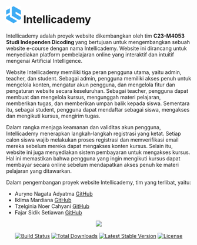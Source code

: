 # <img src="https://raw.githubusercontent.com/Iklimardiana/intellicademy/main/public/images/logo.png" alt="Logo Intellicademy" width="40"> Intellicademy 

Intellicademy adalah proyek website dikembangkan oleh tim <b> C23-M4053 Studi Independen Dicoding </b> yang bertujuan untuk mengembangkan sebuah website e-course dengan nama Intellicademy. Website ini dirancang untuk menyediakan platform pembelajaran online yang interaktif dan intuitif mengenai Artificial Intelligence.

Website Intellicademy memiliki tiga peran pengguna utama, yaitu admin, teacher, dan student. Sebagai admin, pengguna memiliki akses penuh untuk mengelola konten, mengatur akun pengguna, dan mengelola fitur dan pengaturan website secara keseluruhan. Sebagai teacher, pengguna dapat membuat dan mengelola kursus, mengunggah materi pelajaran, memberikan tugas, dan memberikan umpan balik kepada siswa. Sementara itu, sebagai student, pengguna dapat mendaftar sebagai siswa, mengakses dan mengikuti kursus, mengirim tugas.

Dalam rangka menjaga keamanan dan validitas akun pengguna, Intellicademy menerapkan langkah-langkah registrasi yang ketat. Setiap calon siswa wajib melakukan proses registrasi dan memverifikasi email mereka sebelum mereka dapat mengakses konten kursus. Selain itu, website ini juga menyediakan sistem pembayaran untuk mengakses kursus. Hal ini memastikan bahwa pengguna yang ingin mengikuti kursus dapat membayar secara online sebelum mendapatkan akses penuh ke materi pelajaran yang ditawarkan.

Dalam pengembangan proyek website Intellicademy, tim yang terlibat, yaitu:

<ul>
    <li>Auryno Nagata Adyatma <a href="https://github.com/auryno19">GitHub</a></li>
    <li>Iklima Mardiana <a href="https://github.com/Iklimardiana">GitHub</a></li>
    <li>Tzelginia Noer Cahyani <a href="https://github.com/Iklimardiana">GitHub</a></li>
    <li>Fajar Sidik Setiawan <a href="https://github.com/Fajarsidiq477">GitHub</a></li>
</ul>

<p align="center"><a href="https://laravel.com" target="_blank"><img src="https://raw.githubusercontent.com/laravel/art/master/logo-lockup/5%20SVG/2%20CMYK/1%20Full%20Color/laravel-logolockup-cmyk-red.svg" width="400"></a></p>

<p align="center">
<a href="https://travis-ci.org/laravel/framework"><img src="https://travis-ci.org/laravel/framework.svg" alt="Build Status"></a>
<a href="https://packagist.org/packages/laravel/framework"><img src="https://img.shields.io/packagist/dt/laravel/framework" alt="Total Downloads"></a>
<a href="https://packagist.org/packages/laravel/framework"><img src="https://img.shields.io/packagist/v/laravel/framework" alt="Latest Stable Version"></a>
<a href="https://packagist.org/packages/laravel/framework"><img src="https://img.shields.io/packagist/l/laravel/framework" alt="License"></a>
</p>
